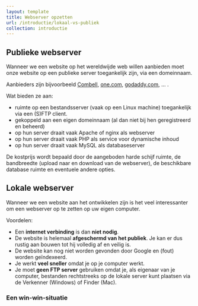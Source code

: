 ```yaml
---
layout: template
title: Webserver opzetten
url: /introductie/lokaal-vs-publiek
collection: introductie
---
```

## Publieke webserver
Wanneer we een website op het wereldwijde web willen aanbieden moet onze website op een publieke server toegankelijk zijn, via een domeinnaam. 

Aanbieders zijn bijvoorbeeld <a href="https://www.combell.com" target="_blank">Combell</a>, <a href="https://www.one.com" target="_blank">one.com</a>, <a href="https://www.godaddy.com/nl-be" target="_blank">godaddy.com</a>, ... . 

Wat bieden ze aan:
* ruimte op een bestandsserver (vaak op een Linux machine) toegankelijk via een (S)FTP client.
* gekoppeld aan een eigen domeinnaam (al dan niet bij hen geregistreerd en beheerd)
* op hun server draait vaak Apache of nginx als webserver 
* op hun server draait vaak PHP als service voor dynamische inhoud
* op hun server draait vaak MySQL als databaseserver

De kostprijs wordt bepaald door de aangeboden harde schijf ruimte, de bandbreedte (upload naar en download van de webserver), de beschikbare database ruimte en eventuele andere opties.

## Lokale webserver

Wanneer we een website aan het ontwikkelen zijn is het veel interessanter om een webserver op te zetten op uw eigen computer. 

Voordelen:
* Een <strong>internet verbinding</strong> is dan <strong>niet nodig</strong>. 
* De website is helemaal <strong>afgeschermd van het publiek</strong>. Je kan er dus rustig aan bouwen tot hij volledig af en veilig is.
* De website kan nog niet worden gevonden door Google en (fout) worden geïndexeerd.
* Je werkt <strong>veel sneller</strong> omdat je op je computer werkt.
* Je moet <strong>geen FTP server</strong> gebruiken omdat je, als eigenaar van je computer, bestanden rechtstreeks op de lokale server kunt plaatsen via de Verkenner (Windows) of Finder (Mac).

<div class="links">
<h3>Een win-win-situatie</h3>
</div>